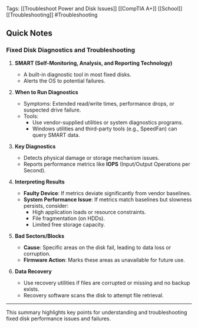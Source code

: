 
Tags: [[Troubleshoot Power and Disk Issues]] [[CompTIA A+]] [[School]] [[Troubleshooting]]  #Troubleshooting 

## Quick Notes
### Fixed Disk Diagnostics and Troubleshooting  

1. **SMART (Self-Monitoring, Analysis, and Reporting Technology)**  
   - A built-in diagnostic tool in most fixed disks.  
   - Alerts the OS to potential failures.  

2. **When to Run Diagnostics**  
   - Symptoms: Extended read/write times, performance drops, or suspected drive failure.  
   - Tools:  
     - Use vendor-supplied utilities or system diagnostics programs.  
     - Windows utilities and third-party tools (e.g., SpeedFan) can query SMART data.  

3. **Key Diagnostics**  
   - Detects physical damage or storage mechanism issues.  
   - Reports performance metrics like **IOPS** (Input/Output Operations per Second).  

4. **Interpreting Results**  
   - **Faulty Device**: If metrics deviate significantly from vendor baselines.  
   - **System Performance Issue**: If metrics match baselines but slowness persists, consider:  
     - High application loads or resource constraints.  
     - File fragmentation (on HDDs).  
     - Limited free storage capacity.

5. **Bad Sectors/Blocks**  
   - **Cause**: Specific areas on the disk fail, leading to data loss or corruption.  
   - **Firmware Action**: Marks these areas as unavailable for future use.  

6. **Data Recovery**  
   - Use recovery utilities if files are corrupted or missing and no backup exists.  
   - Recovery software scans the disk to attempt file retrieval.  

---

This summary highlights key points for understanding and troubleshooting fixed disk performance issues and failures.